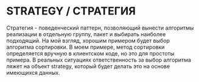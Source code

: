 # STRATEGY / СТРАТЕГИЯ

Стратегия - поведенческий паттерн, позволяющий вынести алгоритмы реализации в отдельную группу, пакет и выбирать
наиболее подходящий. На мой взгляд, хорошим примером будет выбор алгоритма сортировки. В моем примере, метод сортировки
определяется вручную в клиентском коде, но это для простоты примера. В реальных ситуациях ответственность за выбор
алгоритма ляжет на объект strategy, который будет делать это на основе имеющихся данных.